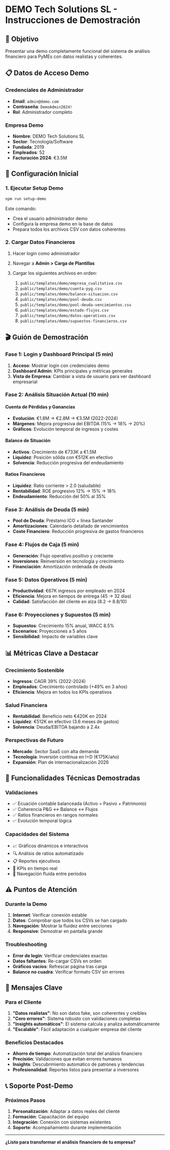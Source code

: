 # DEMO Tech Solutions SL - Instrucciones de Demostración

## 🎯 Objetivo
Presentar una demo completamente funcional del sistema de análisis financiero para PyMEs con datos realistas y coherentes.

## 📋 Datos de Acceso Demo

### Credenciales de Administrador
- **Email**: `admin@demo.com`
- **Contraseña**: `DemoAdmin2024!`
- **Rol**: Administrador completo

### Empresa Demo
- **Nombre**: DEMO Tech Solutions SL
- **Sector**: Tecnología/Software
- **Fundada**: 2019
- **Empleados**: 52
- **Facturación 2024**: €3.5M

## 🚀 Configuración Inicial

### 1. Ejecutar Setup Demo
```bash
npm run setup-demo
```

Este comando:
- Crea el usuario administrador demo
- Configura la empresa demo en la base de datos
- Prepara todos los archivos CSV con datos coherentes

### 2. Cargar Datos Financieros
1. Hacer login como administrador
2. Navegar a **Admin > Carga de Plantillas**
3. Cargar los siguientes archivos en orden:

   1. `public/templates/demo/empresa_cualitativa.csv`
   2. `public/templates/demo/cuenta-pyg.csv`
   3. `public/templates/demo/balance-situacion.csv`
   4. `public/templates/demo/pool-deuda.csv`
   5. `public/templates/demo/pool-deuda-vencimientos.csv`
   6. `public/templates/demo/estado-flujos.csv`
   7. `public/templates/demo/datos-operativos.csv`
   8. `public/templates/demo/supuestos-financieros.csv`

## 🎬 Guión de Demostración

### Fase 1: Login y Dashboard Principal (5 min)
1. **Acceso**: Mostrar login con credenciales demo
2. **Dashboard Admin**: KPIs principales y métricas generales
3. **Vista de Empresa**: Cambiar a vista de usuario para ver dashboard empresarial

### Fase 2: Análisis Situación Actual (10 min)

#### Cuenta de Pérdidas y Ganancias
- **Evolución**: €1.8M → €2.8M → €3.5M (2022-2024)
- **Márgenes**: Mejora progresiva del EBITDA (15% → 18% → 20%)
- **Gráficos**: Evolución temporal de ingresos y costes

#### Balance de Situación
- **Activos**: Crecimiento de €733K a €1.5M
- **Liquidez**: Posición sólida con €512K en efectivo
- **Solvencia**: Reducción progresiva del endeudamiento

#### Ratios Financieros
- **Liquidez**: Ratio corriente > 2.0 (saludable)
- **Rentabilidad**: ROE progresivo 12% → 15% → 18%
- **Endeudamiento**: Reducción del 50% al 35%

### Fase 3: Análisis de Deuda (5 min)
- **Pool de Deuda**: Préstamo ICO + línea Santander
- **Amortizaciones**: Calendario detallado de vencimientos
- **Coste Financiero**: Reducción progresiva de gastos financieros

### Fase 4: Flujos de Caja (5 min)
- **Generación**: Flujo operativo positivo y creciente
- **Inversiones**: Reinversión en tecnología y crecimiento
- **Financiación**: Amortización ordenada de deuda

### Fase 5: Datos Operativos (5 min)
- **Productividad**: €67K ingresos por empleado en 2024
- **Eficiencia**: Mejora en tiempos de entrega (45 → 32 días)
- **Calidad**: Satisfacción del cliente en alza (8.2 → 8.8/10)

### Fase 6: Proyecciones y Supuestos (5 min)
- **Supuestos**: Crecimiento 15% anual, WACC 8.5%
- **Escenarios**: Proyecciones a 5 años
- **Sensibilidad**: Impacto de variables clave

## 📊 Métricas Clave a Destacar

### Crecimiento Sostenible
- **Ingresos**: CAGR 39% (2022-2024)
- **Empleados**: Crecimiento controlado (+49% en 3 años)
- **Eficiencia**: Mejora en todos los KPIs operativos

### Salud Financiera
- **Rentabilidad**: Beneficio neto €420K en 2024
- **Liquidez**: €512K en efectivo (3.6 meses de gastos)
- **Solvencia**: Deuda/EBITDA bajando a 2.4x

### Perspectivas de Futuro
- **Mercado**: Sector SaaS con alta demanda
- **Tecnología**: Inversión continua en I+D (€175K/año)
- **Expansión**: Plan de internacionalización 2026

## 🔧 Funcionalidades Técnicas Demostradas

### Validaciones
- ✅ Ecuación contable balanceada (Activo = Pasivo + Patrimonio)
- ✅ Coherencia P&G ↔ Balance ↔ Flujos
- ✅ Ratios financieros en rangos normales
- ✅ Evolución temporal lógica

### Capacidades del Sistema
- 📈 Gráficos dinámicos e interactivos
- 🔍 Análisis de ratios automatizado
- 📋 Reportes ejecutivos
- 🎯 KPIs en tiempo real
- 🔄 Navegación fluida entre períodos

## ⚠️ Puntos de Atención

### Durante la Demo
1. **Internet**: Verificar conexión estable
2. **Datos**: Comprobar que todos los CSVs se han cargado
3. **Navegación**: Mostrar la fluidez entre secciones
4. **Responsive**: Demostrar en pantalla grande

### Troubleshooting
- **Error de login**: Verificar credenciales exactas
- **Datos faltantes**: Re-cargar CSVs en orden
- **Gráficos vacíos**: Refrescar página tras carga
- **Balance no cuadra**: Verificar formato CSV sin errores

## 🎉 Mensajes Clave

### Para el Cliente
1. **"Datos realistas"**: No son datos fake, son coherentes y creíbles
2. **"Cero errores"**: Sistema robusto con validaciones completas
3. **"Insights automáticos"**: El sistema calcula y analiza automáticamente
4. **"Escalable"**: Fácil adaptación a cualquier empresa del cliente

### Beneficios Destacados
- **Ahorro de tiempo**: Automatización total del análisis financiero
- **Precisión**: Validaciones que evitan errores humanos
- **Insights**: Descubrimiento automático de patrones y tendencias
- **Profesionalidad**: Reportes listos para presentar a inversores

## 📞 Soporte Post-Demo

### Próximos Pasos
1. **Personalización**: Adaptar a datos reales del cliente
2. **Formación**: Capacitación del equipo
3. **Integración**: Conexión con sistemas existentes
4. **Soporte**: Acompañamiento durante implementación

---

**¿Listo para transformar el análisis financiero de tu empresa?**
